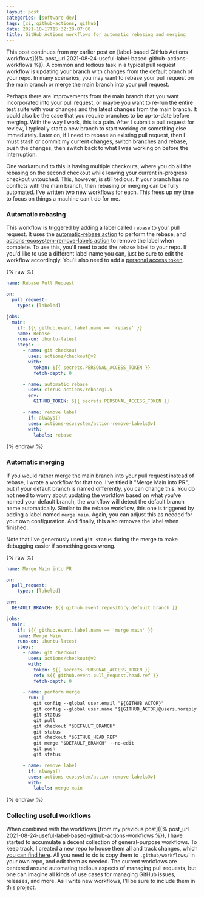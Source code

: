 ```yaml
---
layout: post
categories: [software-dev]
tags: [ci, github-actions, github]
date: 2021-10-17T15:32:28-07:00
title: GitHub Actions workflows for automatic rebasing and merging
---
```


This post continues from my earlier post on [label-based GitHub Actions workflows]({% post_url 2021-08-24-useful-label-based-github-actions-workflows %}). A common and tedious task in a typical pull request workflow is updating your branch with changes from the default branch of your repo. In many scenarios, you may want to rebase your pull request on the main branch or merge the main branch into your pull request.

<!--excerpt-->

Perhaps there are improvements from the main branch that you want incorporated into your pull request, or maybe you want to re-run the entire test suite with your changes and the latest changes from the main branch. It could also be the case that you require branches to be up-to-date before merging. With the way I work, this is a pain. After I submit a pull request for review, I typically start a new branch to start working on something else immediately. Later on, if I need to rebase an existing pull request, then I must stash or commit my current changes, switch branches and rebase, push the changes, then switch back to what I was working on before the interruption.

One workaround to this is having multiple checkouts, where you do all the rebasing on the second checkout while leaving your current in-progress checkout untouched. This, however, is still tedious. If your branch has no conflicts with the main branch, then rebasing or merging can be fully automated. I've written two new workflows for each. This frees up my time to focus on things a machine can't do for me.

### Automatic rebasing

This workflow is triggered by adding a label called `rebase` to your pull request. It uses the [automatic-rebase action](https://github.com/marketplace/actions/automatic-rebase) to perform the rebase, and [actions-ecosystem-remove-labels action](https://github.com/marketplace/actions/actions-ecosystem-remove-labels) to remove the label when complete. To use this, you'll need to add the `rebase` label to your repo. If you'd like to use a different label name you can, just be sure to edit the workflow accordingly. You'll also need to add a [personal access token](https://docs.github.com/en/authentication/keeping-your-account-and-data-secure/creating-a-personal-access-token).

{% raw %}
```yaml
name: Rebase Pull Request

on:
  pull_request:
    types: [labeled]

jobs:
  main:
    if: ${{ github.event.label.name == 'rebase' }}
    name: Rebase
    runs-on: ubuntu-latest
    steps:
      - name: git checkout
        uses: actions/checkout@v2
        with:
          token: ${{ secrets.PERSONAL_ACCESS_TOKEN }}
          fetch-depth: 0

      - name: automatic rebase
        uses: cirrus-actions/rebase@1.5
        env:
          GITHUB_TOKEN: ${{ secrets.PERSONAL_ACCESS_TOKEN }}

      - name: remove label
        if: always()
        uses: actions-ecosystem/action-remove-labels@v1
        with:
          labels: rebase
```
{% endraw %}

### Automatic merging

If you would rather merge the main branch into your pull request instead of rebase, I wrote a workflow for that too. I've titled it "Merge Main into PR", but if your default branch is named differently, you can change this. You do not need to worry about updating the workflow based on what you've named your default branch, the workflow will detect the default branch name automatically. Similar to the rebase workflow, this one is triggered by adding a label named `merge main`. Again, you can adjust this as needed for your own configuration. And finally, this also removes the label when finished.

Note that I've generously used `git status` during the merge to make debugging easier if something goes wrong.

{% raw %}
```yaml
name: Merge Main into PR

on:
  pull_request:
    types: [labeled]

env:
  DEFAULT_BRANCH: ${{ github.event.repository.default_branch }}

jobs:
  main:
    if: ${{ github.event.label.name == 'merge main' }}
    name: Merge Main
    runs-on: ubuntu-latest
    steps:
      - name: git checkout
        uses: actions/checkout@v2
        with:
          token: ${{ secrets.PERSONAL_ACCESS_TOKEN }}
          ref: ${{ github.event.pull_request.head.ref }}
          fetch-depth: 0

      - name: perform merge
        run: |
          git config --global user.email "${GITHUB_ACTOR}"
          git config --global user.name "${GITHUB_ACTOR}@users.noreply.github.com"
          git status
          git pull
          git checkout "$DEFAULT_BRANCH"
          git status
          git checkout "$GITHUB_HEAD_REF"
          git merge "$DEFAULT_BRANCH" --no-edit
          git push
          git status

      - name: remove label
        if: always()
        uses: actions-ecosystem/action-remove-labels@v1
        with:
          labels: merge main
```
{% endraw %}

### Collecting useful workflows

When combined with the workflows [from my previous post]({% post_url 2021-08-24-useful-label-based-github-actions-workflows %}), I have started to accumulate a decent collection of general-purpose workflows. To keep track, I created a new repo to house them all and track changes, which [you can find here](https://github.com/jessesquires/gh-workflows). All you need to do is copy them to `.github/workflows/` in your own repo, and edit them as needed. The current workflows are centered around automating tedious aspects of managing pull requests, but one can imagine all kinds of use cases for managing GitHub issues, releases, and more. As I write new workflows, I'll be sure to include them in this project.
